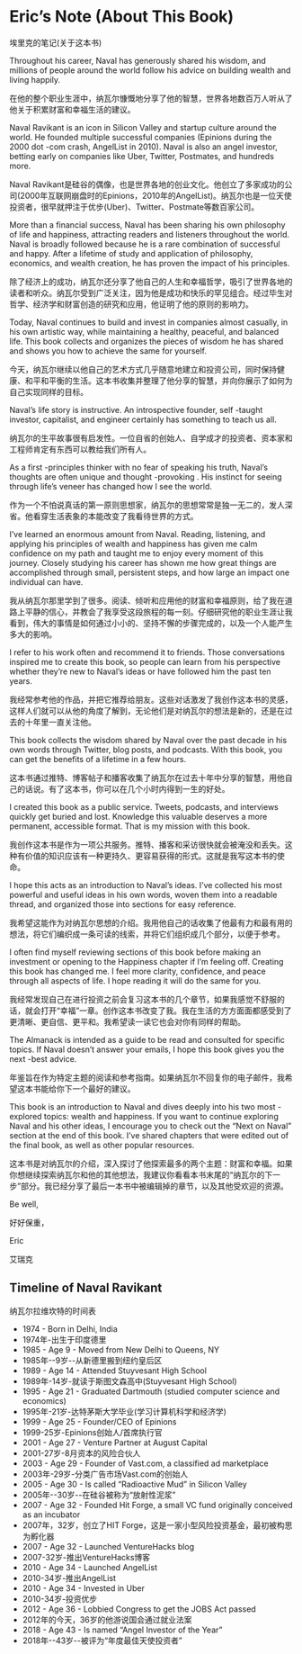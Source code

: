 # Eric’s Note (About This Book)

埃里克的笔记(关于这本书)

Throughout his career, Naval has generously shared his wisdom, and millions of people around the world follow his advice on building wealth and living happily.

在他的整个职业生涯中，纳瓦尔慷慨地分享了他的智慧，世界各地数百万人听从了他关于积累财富和幸福生活的建议。

Naval Ravikant is an icon in Silicon Valley and startup culture around the world. He founded multiple successful companies (Epinions during the 2000 dot -com crash, AngelList in 2010). Naval is also an angel investor, betting early on companies like Uber, Twitter, Postmates, and hundreds more.

Naval Ravikant是硅谷的偶像，也是世界各地的创业文化。他创立了多家成功的公司(2000年互联网崩盘时的Epinions，2010年的AngelList)。纳瓦尔也是一位天使投资者，很早就押注于优步(Uber)、Twitter、Postmate等数百家公司。

More than a financial success, Naval has been sharing his own philosophy of life and happiness, attracting readers and listeners throughout the world. Naval is broadly followed because he is a rare combination of successful and happy. After a lifetime of study and application of philosophy, economics, and wealth creation, he has proven the impact of his principles.

除了经济上的成功，纳瓦尔还分享了他自己的人生和幸福哲学，吸引了世界各地的读者和听众。纳瓦尔受到广泛关注，因为他是成功和快乐的罕见组合。经过毕生对哲学、经济学和财富创造的研究和应用，他证明了他的原则的影响力。

Today, Naval continues to build and invest in companies almost casually, in his own artistic way, while maintaining a healthy, peaceful, and balanced life. This book collects and organizes the pieces of wisdom he has shared and shows you how to achieve the same for yourself.

今天，纳瓦尔继续以他自己的艺术方式几乎随意地建立和投资公司，同时保持健康、和平和平衡的生活。这本书收集并整理了他分享的智慧，并向你展示了如何为自己实现同样的目标。

Naval’s life story is instructive. An introspective founder, self -taught investor, capitalist, and engineer certainly has something to teach us all.

纳瓦尔的生平故事很有启发性。一位自省的创始人、自学成才的投资者、资本家和工程师肯定有东西可以教给我们所有人。

As a first -principles thinker with no fear of speaking his truth, Naval’s thoughts are often unique and thought -provoking . His instinct for seeing through life’s veneer has changed how I see the world.

作为一个不怕说真话的第一原则思想家，纳瓦尔的思想常常是独一无二的，发人深省。他看穿生活表象的本能改变了我看待世界的方式。

I’ve learned an enormous amount from Naval. Reading, listening, and applying his principles of wealth and happiness has given me calm confidence on my path and taught me to enjoy every moment of this journey. Closely studying his career has shown me how great things are accomplished through small, persistent steps, and how large an impact one individual can have.

我从纳瓦尔那里学到了很多。阅读、倾听和应用他的财富和幸福原则，给了我在道路上平静的信心，并教会了我享受这段旅程的每一刻。仔细研究他的职业生涯让我看到，伟大的事情是如何通过小小的、坚持不懈的步骤完成的，以及一个人能产生多大的影响。

I refer to his work often and recommend it to friends. Those conversations inspired me to create this book, so people can learn from his perspective whether they’re new to Naval’s ideas or have followed him the past ten years.

我经常参考他的作品，并把它推荐给朋友。这些对话激发了我创作这本书的灵感，这样人们就可以从他的角度了解到，无论他们是对纳瓦尔的想法是新的，还是在过去的十年里一直关注他。

This book collects the wisdom shared by Naval over the past decade in his own words through Twitter, blog posts, and podcasts. With this book, you can get the benefits of a lifetime in a few hours.

这本书通过推特、博客帖子和播客收集了纳瓦尔在过去十年中分享的智慧，用他自己的话说。有了这本书，你可以在几个小时内得到一生的好处。

I created this book as a public service. Tweets, podcasts, and interviews quickly get buried and lost. Knowledge this valuable deserves a more permanent, accessible format. That is my mission with this book.

我创作这本书是作为一项公共服务。推特、播客和采访很快就会被淹没和丢失。这种有价值的知识应该有一种更持久、更容易获得的形式。这就是我写这本书的使命。

I hope this acts as an introduction to Naval’s ideas. I’ve collected his most powerful and useful ideas in his own words, woven them into a readable thread, and organized those into sections for easy reference.

我希望这能作为对纳瓦尔思想的介绍。我用他自己的话收集了他最有力和最有用的想法，将它们编织成一条可读的线索，并将它们组织成几个部分，以便于参考。

I often find myself reviewing sections of this book before making an investment or opening to the Happiness chapter if I’m feeling off. Creating this book has changed me. I feel more clarity, confidence, and peace through all aspects of life. I hope reading it will do the same for you.

我经常发现自己在进行投资之前会复习这本书的几个章节，如果我感觉不舒服的话，就会打开“幸福”一章。创作这本书改变了我。我在生活的方方面面都感受到了更清晰、更自信、更平和。我希望读一读它也会对你有同样的帮助。

The Almanack is intended as a guide to be read and consulted for specific topics. If Naval doesn’t answer your emails, I hope this book gives you the next -best advice.

年鉴旨在作为特定主题的阅读和参考指南。如果纳瓦尔不回复你的电子邮件，我希望这本书能给你下一个最好的建议。

This book is an introduction to Naval and dives deeply into his two most -explored topics: wealth and happiness. If you want to continue exploring Naval and his other ideas, I encourage you to check out the “Next on Naval” section at the end of this book. I’ve shared chapters that were edited out of the final book, as well as other popular resources.

这本书是对纳瓦尔的介绍，深入探讨了他探索最多的两个主题：财富和幸福。如果你想继续探索纳瓦尔和他的其他想法，我建议你看看本书末尾的“纳瓦尔的下一步”部分。我已经分享了最后一本书中被编辑掉的章节，以及其他受欢迎的资源。

Be well,

好好保重，

Eric

艾瑞克



## Timeline of Naval Ravikant

纳瓦尔拉维坎特的时间表

* 1974 - Born in Delhi, India
* 1974年-出生于印度德里
* 1985 - Age 9 - Moved from New Delhi to Queens, NY
* 1985年--9岁--从新德里搬到纽约皇后区
* 1989 - Age 14 - Attended Stuyvesant High School
* 1989年-14岁-就读于斯图文森高中(Stuyvesant High School)
* 1995 - Age 21 - Graduated Dartmouth (studied computer science and economics)
* 1995年-21岁-达特茅斯大学毕业(学习计算机科学和经济学)
* 1999 - Age 25 - Founder/CEO of Epinions
* 1999-25岁-Epinions创始人/首席执行官
* 2001 - Age 27 - Venture Partner at August Capital
* 2001-27岁-8月资本的风险合伙人
* 2003 - Age 29 - Founder of Vast.com, a classified ad marketplace
* 2003年-29岁-分类广告市场Vast.com的创始人
* 2005 - Age 30 - Is called “Radioactive Mud” in Silicon Valley
* 2005年--30岁--在硅谷被称为“放射性泥浆”
* 2007 - Age 32 - Founded Hit Forge, a small VC fund originally conceived as an incubator
* 2007年，32岁，创立了HIT Forge，这是一家小型风险投资基金，最初被构思为孵化器
* 2007 - Age 32 - Launched VentureHacks blog
* 2007-32岁-推出VentureHacks博客
* 2010 - Age 34 - Launched AngelList
* 2010-34岁-推出AngelList
* 2010 - Age 34 - Invested in Uber
* 2010-34岁-投资优步
* 2012 - Age 36 - Lobbied Congress to get the JOBS Act passed
* 2012年的今天，36岁的他游说国会通过就业法案
* 2018 - Age 43 - Is named “Angel Investor of the Year”
* 2018年--43岁--被评为“年度最佳天使投资者”
